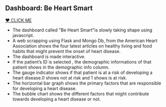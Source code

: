 ## Dashboard: Be Heart Smart 

[❤ CLICK ME]( https://krishnakalisarkar.github.io/Be_Heart_Smart/)

* The dashboard called "Be Heart Smart"is slowly taking shape using javascript.
* A web scrapping using Flask and Mongo Db, from the American Heart Association shows the four latest articles on healthy living and food habits that might prevent the onset of heart disease.
* The dashboard is made interactive.
* If the patient’s ID is selected , the demographic informations of that patient shows in the demographic info column.
* The gauge indicator shows if that patient is at a risk of developing a heart disease.0 shows not at risk and 1 shows is at risk.
* The horizontal bar graph shows the primary factors that are responsible for developing a heart disease.
* The bubble chart shows the different factors that might contribute towards developing a heart disease or not.
